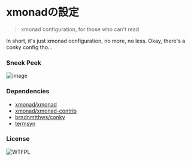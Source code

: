 xmonadの設定
=============

> xmonad configuration, for those who can't read

In short, it's just xmonad configuration, no more, no less.
Okay, there's a conky config tho...

### Sneek Peek
![image](https://user-images.githubusercontent.com/11663545/45263645-79989f80-b457-11e8-9d3a-724c9d4d4c21.png)

### Dependencies
- [xmonad/xmonad](https://github.com/xmonad/xmonad)
- [xmonad/xmonad-contrib](https://github.com/xmonad/xmonad-contrib)
- [brndnmtthws/conky](https://github.com/brndnmtthws/conky)
- [termsyn](https://termsyn.sourceforge.io/)

### License
![WTFPL](http://www.wtfpl.net/wp-content/uploads/2012/12/wtfpl-badge-3.png)

